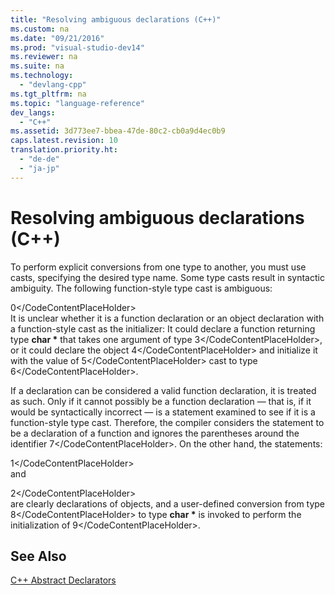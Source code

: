 ```yaml
---
title: "Resolving ambiguous declarations (C++)"
ms.custom: na
ms.date: "09/21/2016"
ms.prod: "visual-studio-dev14"
ms.reviewer: na
ms.suite: na
ms.technology: 
  - "devlang-cpp"
ms.tgt_pltfrm: na
ms.topic: "language-reference"
dev_langs: 
  - "C++"
ms.assetid: 3d773ee7-bbea-47de-80c2-cb0a9d4ec0b9
caps.latest.revision: 10
translation.priority.ht: 
  - "de-de"
  - "ja-jp"
---
```

# Resolving ambiguous declarations (C++)
To perform explicit conversions from one type to another, you must use casts, specifying the desired type name. Some type casts result in syntactic ambiguity. The following function-style type cast is ambiguous:  
  
<CodeContentPlaceHolder>0\</CodeContentPlaceHolder>  
 It is unclear whether it is a function declaration or an object declaration with a function-style cast as the initializer: It could declare a function returning type **char \*** that takes one argument of type <CodeContentPlaceHolder>3\</CodeContentPlaceHolder>, or it could declare the object <CodeContentPlaceHolder>4\</CodeContentPlaceHolder> and initialize it with the value of <CodeContentPlaceHolder>5\</CodeContentPlaceHolder> cast to type <CodeContentPlaceHolder>6\</CodeContentPlaceHolder>.  
  
 If a declaration can be considered a valid function declaration, it is treated as such. Only if it cannot possibly be a function declaration — that is, if it would be syntactically incorrect — is a statement examined to see if it is a function-style type cast. Therefore, the compiler considers the statement to be a declaration of a function and ignores the parentheses around the identifier <CodeContentPlaceHolder>7\</CodeContentPlaceHolder>. On the other hand, the statements:  
  
<CodeContentPlaceHolder>1\</CodeContentPlaceHolder>  
 and  
  
<CodeContentPlaceHolder>2\</CodeContentPlaceHolder>  
 are clearly declarations of objects, and a user-defined conversion from type <CodeContentPlaceHolder>8\</CodeContentPlaceHolder> to type **char \*** is invoked to perform the initialization of <CodeContentPlaceHolder>9\</CodeContentPlaceHolder>.  
  
## See Also  
 [C++ Abstract Declarators](assetId:///e7e18c18-0cad-4450-942b-d27e1d4dd088)